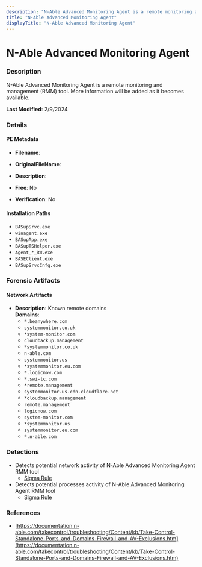 ```yaml
---
description: "N-Able Advanced Monitoring Agent is a remote monitoring and management (RMM) tool. More information will be added as it becomes available."
title: "N-Able Advanced Monitoring Agent"
displayTitle: "N-Able Advanced Monitoring Agent"
---
```




# N-Able Advanced Monitoring Agent


### Description

N-Able Advanced Monitoring Agent is a remote monitoring and management (RMM) tool. More information will be added as it becomes available.



**Last Modified**: 2/9/2024

### Details


#### PE Metadata
- **Filename**: 
- **OriginalFileName**: 
- **Description**: 


- **Free**: No

- **Verification**: No




#### Installation Paths
- `BASupSrvc.exe`
- `winagent.exe`
- `BASupApp.exe`
- `BASupTSHelper.exe`
- `Agent_*_RW.exe`
- `BASEClient.exe`
- `BASupSrvcCnfg.exe`

### Forensic Artifacts




#### Network Artifacts
- **Description**: Known remote domains
<br/>**Domains**:
    - `*.beanywhere.com `
    - `systemmonitor.co.uk`
    - `*system-monitor.com`
    - `cloudbackup.management`
    - `*systemmonitor.co.uk`
    - `n-able.com`
    - `systemmonitor.us`
    - `*systemmonitor.eu.com`
    - `*.logicnow.com`
    - `*.swi-tc.com`
    - `*remote.management`
    - `systemmonitor.us.cdn.cloudflare.net`
    - `*cloudbackup.management`
    - `remote.management`
    - `logicnow.com`
    - `system-monitor.com`
    - `*systemmonitor.us`
    - `systemmonitor.eu.com`
    - `*.n-able.com`


### Detections
- Detects potential network activity of N-Able Advanced Monitoring Agent RMM tool
  - [Sigma Rule](https://github.com/magicsword-io/LOLRMM/blob/main/detections/sigma/n-able_advanced_monitoring_agent_network_sigma.yml)
- Detects potential processes activity of N-Able Advanced Monitoring Agent RMM tool
  - [Sigma Rule](https://github.com/magicsword-io/LOLRMM/blob/main/detections/sigma/n-able_advanced_monitoring_agent_processes_sigma.yml)

### References
- [https://documentation.n-able.com/takecontrol/troubleshooting/Content/kb/Take-Control-Standalone-Ports-and-Domains-Firewall-and-AV-Exclusions.htm](https://documentation.n-able.com/takecontrol/troubleshooting/Content/kb/Take-Control-Standalone-Ports-and-Domains-Firewall-and-AV-Exclusions.htm)


